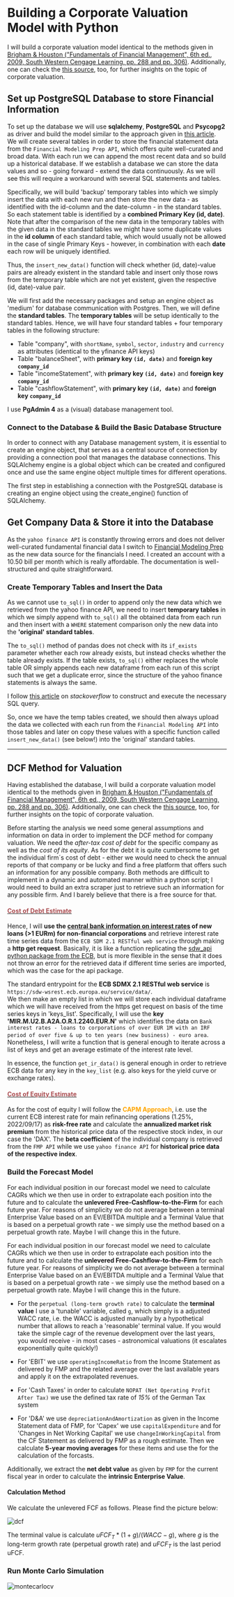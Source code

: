 # Building a Corporate Valuation Model with Python

I will build a corporate valuation model identical to the methods given in [Brigham & Houston ("Fundamentals of Financial Management", 6th ed., 2009, South Western Cengage Learning, pp. 288 and pp. 306)](https://www.valorebooks.com/textbooks/fundamentals-of-financial-management-concise-edition-with-thomson-one-business-school-edition-6th-edition/9780324664553). Additionally, one can check the [this source](https://corporatefinanceinstitute.com/resources/knowledge/modeling/dcf-model-training-free-guide/), too, for further insights on the topic of corporate valuation.

## Set up PostgreSQL Database to store Financial Information

To set up the database we will use **sqlalchemy**, **PostgreSQL** and **Psycopg2** as driver and build the model similar to the approach given in [this article](https://www.pythonforfinance.net/2020/10/24/build-a-financial-data-database-with-python/). We will create several tables in order to store the financial statement data from the `Financial Modeling Prep API`, which offers quite well-curated and broad data. With each run we can append the most recent data and so build up a historical database. If we establish a database we can store the data values and so - going forward - extend the data continuously. As we will see this will require a workaround with several SQL statements and tables. 

Specifically, we will build 'backup' temporary tables into which we simply insert the data with each new run and then store the new data - as identified with the id-column and the date-column - in the standard tables. So each statement table is identified by a **combined Primary Key (id, date)**. Note that after the comparison of the new data in the temporary tables with the given data in the standard tables we might have some duplicate values in the **id column** of each standard table, which would usually not be allowed in the case of single Primary Keys - however, in combination with each **date** each row will be uniquely identified. 

Thus, the `insert_new_data()` function will check whether (id, date)-value pairs are already existent in the standard table and insert only those rows from the temporary table which are not yet existent, given the respective (id, date)-value pair.

We will first add the necessary packages and setup an engine object as 'medium' for database communication with Postgres. Then, we will define the **standard tables**. The **temporary tables** will be setup identically to the standard tables. Hence, we will have four standard tables + four temporary tables in the following structure:

   - Table "company", with `shortName`, `symbol`, `sector`, `industry` and `currency` as attributes (identical to the yfinance API keys)
   - Table "balanceSheet", with  **primary key `(id, date)`** and **foreign key `company_id`**
   - Table "incomeStatement", with **primary key `(id, date)`** and **foreign key `company_id`**
   - Table "cashflowStatement", with **primary key `(id, date)`** and **foreign key `company_id`**

I use **PgAdmin 4** as a (visual) database management tool.

### Connect to the Database & Build the Basic Database Structure

In order to connect with any Database management system, it is essential to create an engine object, that serves as a central source of connection by providing a connection pool that manages the database connections. This SQLAlchemy engine is a global object which can be created and configured once and use the same engine object multiple times for different operations.

The first step in establishing a connection with the PostgreSQL database is creating an engine object using the create_engine() function of SQLAlchemy.

## Get Company Data & Store it into the Database

As the `yahoo finance API` is constantly throwing errors and does not deliver well-curated fundamental financial data I switch to [Financial Modeling Prep](https://site.financialmodelingprep.com/) as the new data source for the financials I need. I created an account with a 10.50 bill per month which is really affordable. The documentation is well-structured and quite straightforward.

### Create Temporary Tables and Insert the Data

As we cannot use `to_sql()` in order to append only the new data which we retrieved from the yahoo finance API, we need to insert **temporary tables** in which we simply append with `to_sql()` all the obtained data from each run and then insert with a `WHERE` statement comparison only the new data into the **'original' standard tables**.

The `to_sql()` method of pandas does not check with its `if_exists` parameter whether each row already exists, but instead checks whether the table already exists. If the table exists, `to_sql()` either replaces the whole table OR simply appends each new dataframe from each run of this script such that we get a duplicate error, since the structure of the yahoo finance statements is always the same.

I follow [this article](https://stackoverflow.com/questions/63992639/pandas-to-sql-append-vs-replace) on _stackoverflow_ to construct and execute the necessary SQL query.

So, once we have the temp tables created, we should then always upload the data we collected with each run from the `Financial Modeling API` into those tables and later on copy these values with a specific function called `insert_new_data()` (see below!) into the 'original' standard tables.

---

## DCF Method for Valuation

Having established the database, I will build a corporate valuation model identical to the methods given in [Brigham & Houston ("Fundamentals of Financial Management", 6th ed., 2009, South Western Cengage Learning, pp. 288 and pp. 306)](https://www.valorebooks.com/textbooks/fundamentals-of-financial-management-concise-edition-with-thomson-one-business-school-edition-6th-edition/9780324664553). Additionally, one can check the [this source](https://corporatefinanceinstitute.com/resources/knowledge/modeling/dcf-model-training-free-guide/), too, for further insights on the topic of corporate valuation.

Before starting the analysis we need some general assumptions and information on data in order to implement the DCF method for company valuation. We need the _after-tax cost of debt_ for the specific company as well as the _cost of its equity_. As for the debt it is quite cumbersome to get the individual firm´s cost of debt - either we would need to check the annual reports of that company or be lucky and find a free platform that offers such an information for any possible company. Both methods are difficult to implement in a dynamic and automated manner within a python script; I would need to build an extra scraper just to retrieve such an information for any possible firm. And I barely believe that there is a free source for that.

<u><h4><font color="#ab4e52">Cost of Debt Estimate</font></h4></u>

Hence, I will **use the [central bank information on interest rates](https://sdw.ecb.europa.eu/browse.do?node=bbn2883) of new loans (>1 EURm) for non-financial corporations** and retrieve interest rate time series data from the `ECB SDM 2.1 RESTful web service` through making a **http get request**. Basically, it is like a function replicating the [sdw_api python package from the ECB](https://pypi.org/project/sdw-api/), but is more flexible in the sense that it does not throw an error for the retrieved data if different time series are imported, which was the case for the api package.

The standard entrypoint for the **ECB SDMX 2.1 RESTful web service** is `https://sdw-wsrest.ecb.europa.eu/service/data/`.<br>
We then make an empty list in which we will store each individual dataframe which we will have received from the https get request on basis of the time series keys in 'keys_list'. Specifically, I will use the **key 'MIR.M.U2.B.A2A.O.R.1.2240.EUR.N'** which identifies the data on `Bank interest rates - loans to corporations of over EUR 1M with an IRF period of over five & up to ten years (new business) - euro area`. Nonetheless, I will write a function that is general enough to iterate across a list of keys and get an average estimate of the interest rate level.

In essence, the function `get_ir_data()` is general enough in order to retrieve ECB data for any key in the `key_list` (e.g. also keys for the yield curve or exchange rates).

<u><h4><font color="#ab4e52">Cost of Equity Estimate</font></h4></u>

As for the cost of equity I will follow the <span style="color:orange"><b>CAPM Approach</b></span>, i.e. use the current ECB interest rate for main refinancing operations (1.25%, 2022/09/17) as **risk-free rate** and calculate the **annualized market risk premium** from the historical price data of the respective stock index, in our case the 'DAX'. The **beta coefficient** of the individual company is retrieved from the `FMP API` while we use `yahoo finance API` for **historical price data of the respective index**.

### Build the Forecast Model

For each individual position in our forecast model we need to calculate CAGRs which we then use in order to extrapolate each position into the future and to calculate the **unlevered Free-Cashflow-to-the-Firm** for each future year. For reasons of simplicity we do not average between a terminal Enterprise Value based on an EV/EBITDA multiple and a Terminal Value that is based on a perpetual growth rate - we simply use the method based on a perpetual growth rate. Maybe I will change this in the future.

For each individual position in our forecast model we need to calculate CAGRs which we then use in order to extrapolate each position into the future and to calculate the **unlevered Free-Cashflow-to-the-Firm** for each future year. For reasons of simplicity we do not average between a terminal Enterprise Value based on an EV/EBITDA multiple and a Terminal Value that is based on a perpetual growth rate - we simply use the method based on a perpetual growth rate. Maybe I will change this in the future.

- For the `perpetual (long-term growth rate)` to calculate the **terminal value** I use a 'tunable' variable, called `g`, which simply is a adjusted WACC rate, i.e. the WACC is adjusted manually by a hypothetical number that allows to reach a 'reasonable' terminal value. If you would take the simple cagr of the revenue development over the last years, you would receive - in most cases - astronomical valuations (it escalates exponentially quite quickly!)

- For 'EBIT' we use `operatingIncomeRatio` from the Income Statement as delivered by FMP and the related average over the last available years and apply it on the extrapolated revenues.

- For 'Cash Taxes' in order to calculate `NOPAT (Net Operating Profit After Tax)` we use the defined tax rate of _15%_ of the German Tax system

- For 'D&A' we use `depreciationAndAmortization` as given in the Income Statement data of FMP, for 'Capex' we use `capitalExpenditure` and for 'Changes in Net Working Capital' we use `changeInWorkingCapital` from the CF Statement as delivered by FMP as a rough estimate. Then we calculate **5-year moving averages** for these items and use the for the calculation of the forcasts.

Additionally, we extract the **net debt value** as given by `FMP` for the current fiscal year in order to calculate the **intrinsic Enterprise Value**.

#### Calculation Method

We calculate the unlevered FCF as follows. Please find the picture below:

![dcf](assets/dcf.png)

The terminal value is calculate $uFCF_T*(1+g)/(WACC-g)$, where $g$ is the long-term growth rate (perpetual growth rate) and $uFCF_T$ is the last period uFCF.

### Run Monte Carlo Simulation

![montecarlocv](assets/mc_sample.png)